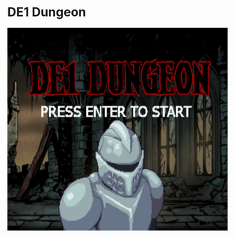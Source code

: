 # DE1 Dungeon
<img src="https://github.com/davidtran001/DE1_Dungeon/blob/main/images/title.png?raw=true" width="640" height="465">
